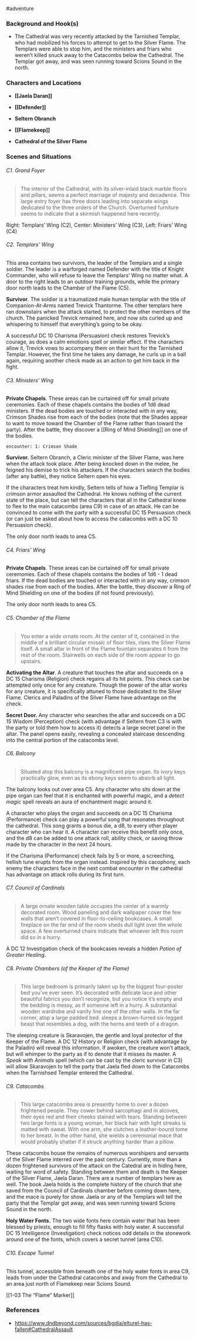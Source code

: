  #adventure 

### Background and Hook(s)

- The Cathedral was very recently attacked by the Tarnished Templar, who had mobilized his forces to attempt to get to the Silver Flame. The Templars were able to stop him, and the ministers and friars who weren’t killed snuck away to the Catacombs below the Cathedral. The Templar got away, and was seen running toward Scions Sound in the north.

### Characters and Locations

- **[[Jaela Daran]]**
- **[[Defender]]**
- **Seltern Obranch**

- **[[Flamekeep]]**
- **Cathedral of the Silver Flame**

### Scenes and Situations

###### C1. Grand Foyer

> The interior of the Cathedral, with its silver-inlaid black marble floors and pillars, seems a perfect marriage of majesty and decadence. This large entry foyer has three doors leading into separate wings dedicated to the three orders of the Church. Overturned furniture seems to indicate that a skirmish happened here recently.

Right: Templars’ Wing (C2), Center: Ministers’ Wing (C3), Left: Friars’ Wing (C4)

###### C2. Templars’ Wing

This area contains two survivors, the leader of the Templars and a single soldier. The leader is a warforged named Defender with the title of Knight Commander, who will refuse to leave the Templars’ Wing no matter what. A door to the right leads to an outdoor training grounds, while the primary door north leads to the Chamber of the Flame (C5).

**Survivor**. The soldier is a traumatized male human templar with the title of Companion-At-Arms named Trevick Thantorme. The other templars here ran downstairs when the attack started, to protect the other members of the church. The panicked Trevick remained here, and now sits curled up and whispering to himself that everything’s going to be okay.

A successful DC 10 Charisma (Persuasion) check restores Trevick’s courage, as does a calm emotions spell or similar effect. If the characters allow it, Trevick vows to accompany them on their hunt for the Tarnished Templar. However, the first time he takes any damage, he curls up in a ball again, requiring another check made as an action to get him back in the fight.

###### C3. Ministers’ Wing

**Private Chapels**. These areas can be curtained off for small private ceremonies. Each of these chapels contains the bodies of 1d6 dead ministers. If the dead bodies are touched or interacted with in any way, Crimson Shades rise from each of the bodies (note that the Shades appear to want to move toward the Chamber of the Flame rather than toward the party). After the battle, they discover a [[Ring of Mind Shielding]] on one of the bodies.

`encounter: 1: Crimson Shade`

**Survivor.** Seltern Obranch, a Cleric minister of the Silver Flame, was here when the attack took place. After being knocked down in the melee, he feigned his demise to trick his attackers. If the characters search the bodies (after any battle), they notice Seltern open his eyes.

If the characters treat him kindly, Seltern tells of how a Tiefling Templar is crimson armor assaulted the Cathedral. He knows nothing of the current state of the place, but can tell the characters that all in the Cathedral knew to flee to the main catacombs (area C9) in case of an attack. He can be convinced to come with the party with a successful DC 15 Persuasion check (or can just be asked about how to access the catacombs with a DC 10 Persuasion check).

The only door north leads to area C5.

###### C4. Friars’ Wing

**Private Chapels**. These areas can be curtained off for small private ceremonies. Each of these chapels contains the bodies of 1d6 - 1 dead friars. If the dead bodies are touched or interacted with in any way, crimson shades rise from each of the bodies. After the battle, they discover a Ring of Mind Shielding on one of the bodies (if not found previously).

The only door north leads to area C5.

###### C5. Chamber of the Flame

> You enter a wide ornate room. At the center of it, contained in the middle of a brilliant circular mosaic of floor tiles, rises the Silver Flame itself. A small altar in front of the Flame fountain separates it from the rest of the room. Stairwells on each side of the room appear to go upstairs.

**Activating the Altar**. A creature that touches the altar and succeeds on a DC 15 Charisma (Religion) check regains all its hit points. This check can be attempted only once for any creature. Though the power of the altar works for any creature, it is specifically attuned to those dedicated to the Silver Flame. Clerics and Paladins of the Silver Flame have advantage on the check.

**Secret Door.** Any character who searches the altar and succeeds on a DC 15 Wisdom (Perception) check (with advantage if Seltern from C3 is with the party or told them how to access it) detects a large secret panel in the altar. The panel opens easily, revealing a concealed staircase descending into the central portion of the catacombs level.

###### C6. Balcony

> Situated atop this balcony is a magnificent pipe organ. Its ivory keys practically glow, even as its ebony keys seem to absorb all light.

The balcony looks out over area C5. Any character who sits down at the pipe organ can feel that it is enchanted with powerful magic, and a *detect magic* spell reveals an aura of enchantment magic around it.

A character who plays the organ and succeeds on a DC 15 Charisma (Performance) check can play a powerful song that resonates throughout the cathedral. This song grants a bonus die, a d8, to every other player character who can hear it. A character can receive this benefit only once, and the d8 can be added to one attack roll, ability check, or saving throw made by the character in the next 24 hours.

If the Charisma (Performance) check fails by 5 or more, a screeching, hellish tune erupts from the organ instead. Inspired by this cacophony, each enemy the characters face in the next combat encounter in the cathedral has advantage on attack rolls during its first turn.

###### C7. Council of Cardinals

> A large ornate wooden table occupies the center of a warmly decorated room. Wood paneling and dark wallpaper cover the few walls that aren’t covered in floor-to-ceiling bookcases. A small fireplace on the far end of the room sheds dull light over the whole space. A few overturned chairs indicate that whoever left this room did so in a hurry.

A DC 12 Investigation check of the bookcases reveals a hidden *Potion of Greater Healing*.

###### C8. Private Chambers (of the Keeper of the Flame)

> This large bedroom is primarily taken up by the biggest four-poster bed you’ve ever seen. It’s decorated with delicate lace and other beautiful fabrics you don’t recognize, but you notice it’s empty and the bedding is messy, as if someone left in a hurry. A substantial wooden wardrobe and vanity line one of the other walls. In the far corner, atop a large padded bed. sleeps a brown-furred six-legged beast that resembles a dog, with the horns and teeth of a dragon.

The sleeping creature is Skaravojen, the gentle and loyal protector of the Keeper of the Flame. A DC 12 History or Religion check (with advantage by the Paladin) will reveal this information. If awoken, the creature won’t attack, but will whimper to the party as if to denote that it misses its master. A *Speak with Animals* spell (which can be cast by the cleric survivor in C3) will allow Skaravojen to tell the party that Jaela fled down to the Catacombs when the Tarnishsed Templar entered the Cathedral.

###### C9. Catacombs

> This large catacombs area is presently home to over a dozen frightened people. They cower behind sarcophagi and in alcoves, their eyes red and their cheeks stained with tears. Standing between two large fonts is a young woman, her black hair with light streaks is matted with sweat. With one arm, she clutches a leather-bound tome to her breast. In the other hand, she wields a ceremonial mace that would probably shatter if it struck anything harder than a pillow.

These catacombs house the remains of numerous worshipers and servants of the Silver Flame interred over the past century. Currently, more than a dozen frightened survivors of the attack on the Catedral are in hiding here, waiting for word of safety. Standing between them and death is the Keeper of the Silver Flame, Jaela Daran. There are a number of templars here as well. The book Jaela holds is the complete history of the church that she saved from the Council of Cardinals chamber before coming down here, and the mace is purely for show. Jaela or any of the Templars will tell the party that the Templar got away, and was seen running toward Scions Sound in the north.

**Holy Water Fonts.** The two wide fonts here contain water that has been blessed by priests, enough to fill fifty flasks with holy water. A successful DC 15 Intelligence (Investigation) check notices odd details in the stonework around one of the fonts, which covers a secret tunnel (area C10).

###### C10. Escape Tunnel

This tunnel, accessible from beneath one of the holy water fonts in area C9, leads from under the Cathedral catacombs and away from the Cathedral to an area just north of Flamekeep near Scions Sound.

[[1-03  The “Flame” Marker]]

### References

* https://www.dndbeyond.com/sources/bgdia/elturel-has-fallen#CathedralAssault
